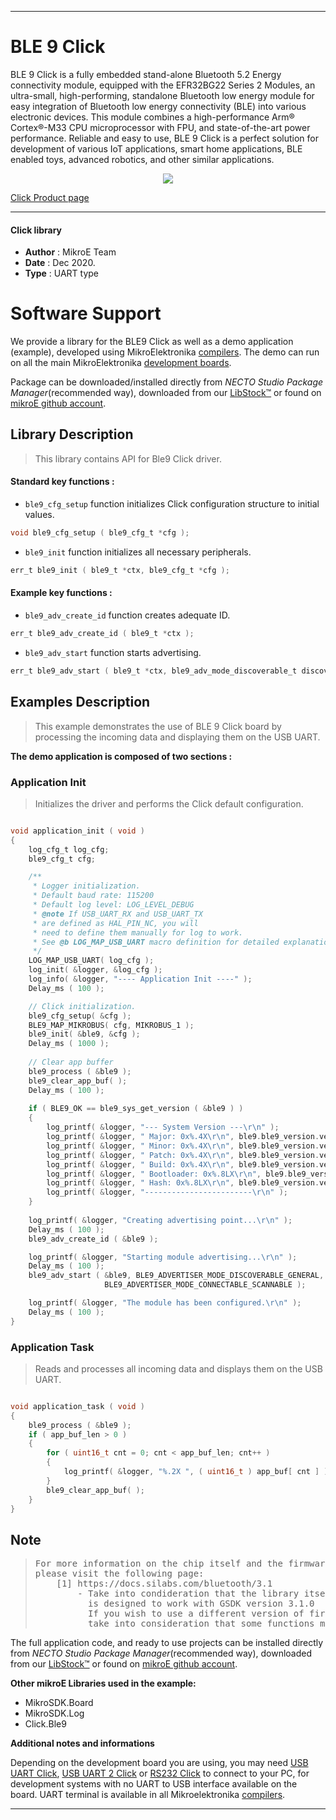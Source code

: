 
---
# BLE 9 Click

BLE 9 Click is a fully embedded stand-alone Bluetooth 5.2 Energy connectivity module, equipped with the EFR32BG22 Series 2 Modules, an ultra-small, high-performing, standalone Bluetooth low energy module for easy integration of Bluetooth low energy connectivity (BLE) into various electronic devices. This module combines a high-performance Arm® Cortex®-M33 CPU microprocessor with FPU, and state-of-the-art power performance. Reliable and easy to use, BLE 9 Click is a perfect solution for development of various IoT applications, smart home applications, BLE enabled toys, advanced robotics, and other similar applications.

<p align="center">
  <img src="https://download.mikroe.com/images/click_for_ide/ble9_click.png">
</p>

[Click Product page](https://www.mikroe.com/ble-9-click)

---

#### Click library

- **Author**        : MikroE Team
- **Date**          : Dec 2020.
- **Type**          : UART type

# Software Support

We provide a library for the BLE9 Click
as well as a demo application (example), developed using MikroElektronika
[compilers](https://www.mikroe.com/necto-studio).
The demo can run on all the main MikroElektronika [development boards](https://www.mikroe.com/development-boards).

Package can be downloaded/installed directly from *NECTO Studio Package Manager*(recommended way), downloaded from our [LibStock&trade;](https://libstock.mikroe.com) or found on [mikroE github account](https://github.com/MikroElektronika/mikrosdk_click_v2/tree/master/clicks).

## Library Description

> This library contains API for Ble9 Click driver.

#### Standard key functions :

- `ble9_cfg_setup` function initializes Click configuration structure to initial values.
```c
void ble9_cfg_setup ( ble9_cfg_t *cfg );
```

- `ble9_init` function initializes all necessary peripherals.
```c
err_t ble9_init ( ble9_t *ctx, ble9_cfg_t *cfg );
```

#### Example key functions :

- `ble9_adv_create_id` function creates adequate ID.
```c
err_t ble9_adv_create_id ( ble9_t *ctx );
```

- `ble9_adv_start` function starts advertising.
```c
err_t ble9_adv_start ( ble9_t *ctx, ble9_adv_mode_discoverable_t discover, ble9_adv_mode_connectable_t connect );
```

## Examples Description

> This example demonstrates the use of BLE 9 Click board by processing the incoming data and displaying them on the USB UART.

**The demo application is composed of two sections :**

### Application Init

> Initializes the driver and performs the Click default configuration.

```c

void application_init ( void )
{
    log_cfg_t log_cfg;
    ble9_cfg_t cfg;

    /** 
     * Logger initialization.
     * Default baud rate: 115200
     * Default log level: LOG_LEVEL_DEBUG
     * @note If USB_UART_RX and USB_UART_TX 
     * are defined as HAL_PIN_NC, you will 
     * need to define them manually for log to work. 
     * See @b LOG_MAP_USB_UART macro definition for detailed explanation.
     */
    LOG_MAP_USB_UART( log_cfg );
    log_init( &logger, &log_cfg );
    log_info( &logger, "---- Application Init ----" );
    Delay_ms ( 100 );

    // Click initialization.
    ble9_cfg_setup( &cfg );
    BLE9_MAP_MIKROBUS( cfg, MIKROBUS_1 );
    ble9_init( &ble9, &cfg );
    Delay_ms ( 1000 );
    
    // Clear app buffer
    ble9_process ( &ble9 );
    ble9_clear_app_buf( );
    Delay_ms ( 100 );
    
    if ( BLE9_OK == ble9_sys_get_version ( &ble9 ) )
    {
        log_printf( &logger, "--- System Version ---\r\n" );
        log_printf( &logger, " Major: 0x%.4X\r\n", ble9.ble9_version.version_major );
        log_printf( &logger, " Minor: 0x%.4X\r\n", ble9.ble9_version.version_minor );
        log_printf( &logger, " Patch: 0x%.4X\r\n", ble9.ble9_version.version_patch );
        log_printf( &logger, " Build: 0x%.4X\r\n", ble9.ble9_version.version_build );
        log_printf( &logger, " Bootloader: 0x%.8LX\r\n", ble9.ble9_version.version_bootloader );
        log_printf( &logger, " Hash: 0x%.8LX\r\n", ble9.ble9_version.version_hash );
        log_printf( &logger, "------------------------\r\n" );
    }
    
    log_printf( &logger, "Creating advertising point...\r\n" );
    Delay_ms ( 100 );
    ble9_adv_create_id ( &ble9 );

    log_printf( &logger, "Starting module advertising...\r\n" );
    Delay_ms ( 100 );
    ble9_adv_start ( &ble9, BLE9_ADVERTISER_MODE_DISCOVERABLE_GENERAL, 
                     BLE9_ADVERTISER_MODE_CONNECTABLE_SCANNABLE );

    log_printf( &logger, "The module has been configured.\r\n" );
    Delay_ms ( 100 );
}

```

### Application Task

> Reads and processes all incoming data and displays them on the USB UART.

```c

void application_task ( void )
{
    ble9_process ( &ble9 );
    if ( app_buf_len > 0 ) 
    {
        for ( uint16_t cnt = 0; cnt < app_buf_len; cnt++ )
        {
            log_printf( &logger, "%.2X ", ( uint16_t ) app_buf[ cnt ] );
        }
        ble9_clear_app_buf( );
    }
}

```

## Note

> <pre>
> For more information on the chip itself and the firmware on it,
> please visit the following page:
>     [1] https://docs.silabs.com/bluetooth/3.1
>         - Take into condideration that the library itself
>           is designed to work with GSDK version 3.1.0
>           If you wish to use a different version of firmware,
>           take into consideration that some functions might not work.
> </pre>

The full application code, and ready to use projects can be installed directly from *NECTO Studio Package Manager*(recommended way), downloaded from our [LibStock&trade;](https://libstock.mikroe.com) or found on [mikroE github account](https://github.com/MikroElektronika/mikrosdk_click_v2/tree/master/clicks).

**Other mikroE Libraries used in the example:**

- MikroSDK.Board
- MikroSDK.Log
- Click.Ble9

**Additional notes and informations**

Depending on the development board you are using, you may need
[USB UART Click](https://www.mikroe.com/usb-uart-click),
[USB UART 2 Click](https://www.mikroe.com/usb-uart-2-click) or
[RS232 Click](https://www.mikroe.com/rs232-click) to connect to your PC, for
development systems with no UART to USB interface available on the board. UART
terminal is available in all Mikroelektronika
[compilers](https://shop.mikroe.com/compilers).

---
